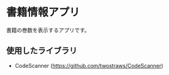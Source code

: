 # 書籍情報アプリ

書籍の巻数を表示するアプリです。

## 使用したライブラリ

- CodeScanner (https://github.com/twostraws/CodeScanner)
